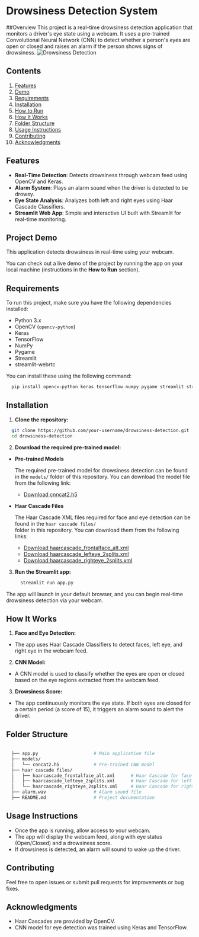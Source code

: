 # Drowsiness Detection System
##Overview
This project is a real-time drowsiness detection application that monitors a driver's eye state using a webcam. It uses a pre-trained Convolutional Neural Network (CNN) to detect whether a person's eyes are open or closed and raises an alarm if the person shows signs of drowsiness.
![Drowsiness Detection](https://cdn.hashnode.com/res/hashnode/image/upload/v1668417910288/bFctgCHVj.jpg)
## Contents

1. [Features](#features)
2. [Demo](#demo)
3. [Requirements](#requirements)
4. [Installation](#installation)
5. [How to Run](#how-to-run)
6. [How It Works](#how-it-works)
7. [Folder Structure](#folder-structure)
8. [Usage Instructions](#usage-instructions)
9. [Contributing](#contributing)
10. [Acknowledgments](#acknowledgments)

## Features

- **Real-Time Detection**: Detects drowsiness through webcam feed using OpenCV and Keras.
- **Alarm System**: Plays an alarm sound when the driver is detected to be drowsy.
- **Eye State Analysis**: Analyzes both left and right eyes using Haar Cascade Classifiers.
- **Streamlit Web App**: Simple and interactive UI built with Streamlit for real-time monitoring.

## Project Demo


This application detects drowsiness in real-time using your webcam.

You can check out a live demo of the project by running the app on your local machine (instructions in the **How to Run** section).

## Requirements

To run this project, make sure you have the following dependencies installed:

- Python 3.x
- OpenCV (`opencv-python`)
- Keras
- TensorFlow
- NumPy
- Pygame
- Streamlit
- streamlit-webrtc

You can install these using the following command:

  ```bash
    pip install opencv-python keras tensorflow numpy pygame streamlit streamlit-webrtc
  ```
## Installation
1. **Clone the repository:**

  ```bash
    git clone https://github.com/your-username/drowsiness-detection.git
    cd drowsiness-detection
  ```

2. **Download the required pre-trained model:**
  - **Pre-trained Models**

    The required pre-trained model for drowsiness detection can be found in the `models/` folder of this 
    repository. You can download the model file from the following link:
    - [Download cnncat2.h5](models/cnncat2.h5)
  - **Haar Cascade Files**

    The Haar Cascade XML files required for face and eye detection can be found in the `haar cascade files/`     
    folder in this repository. You can download them from the following links:

    - [Download haarcascade_frontalface_alt.xml](haar%20cascade%20files/haarcascade_frontalface_alt.xml)
    - [Download haarcascade_lefteye_2splits.xml](haar%20cascade%20files/haarcascade_lefteye_2splits.xml)
    - [Download haarcascade_righteye_2splits.xml](haar%20cascade%20files/haarcascade_righteye_2splits.xml)
3. **Run the Streamlit app:**

    ```bash
      streamlit run app.py
    ```
The app will launch in your default browser, and you can begin real-time drowsiness detection via your webcam.

## How It Works
1. **Face and Eye Detection:**

 - The app uses Haar Cascade Classifiers to detect faces, left eye, and right eye in the webcam feed.
2. **CNN Model:**

  - A CNN model is used to classify whether the eyes are open or closed based on the eye regions extracted from      the webcam feed.
3. **Drowsiness Score:**

  - The app continuously monitors the eye state. If both eyes are closed for a certain period (a score of 15),       it triggers an alarm sound to alert the driver.
## Folder Structure
  ```bash
    
    ├── app.py                     # Main application file
    ├── models/
    │   └── cnncat2.h5             # Pre-trained CNN model
    ├── haar cascade files/
    │   ├── haarcascade_frontalface_alt.xml      # Haar Cascade for face detection
    │   ├── haarcascade_lefteye_2splits.xml      # Haar Cascade for left eye detection
    │   └── haarcascade_righteye_2splits.xml     # Haar Cascade for right eye detection
    ├── alarm.wav                  # Alarm sound file
    ├── README.md                  # Project documentation
```
## Usage Instructions
  - Once the app is running, allow access to your webcam.
  - The app will display the webcam feed, along with eye status (Open/Closed) and a drowsiness score.
  - If drowsiness is detected, an alarm will sound to wake up the driver.
## Contributing
Feel free to open issues or submit pull requests for improvements or bug fixes.

## Acknowledgments
  - Haar Cascades are provided by OpenCV.
  - CNN model for eye detection was trained using Keras and TensorFlow.
